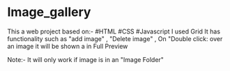 # Image_gallery
This a web project based on:-
#HTML
#CSS
#Javascript
I used Grid
It has functionality such as "add image" , "Delete image" , On "Double click: over an image it will be shown a in Full Preview

Note:- It will only work if image is in an "Image Folder"



